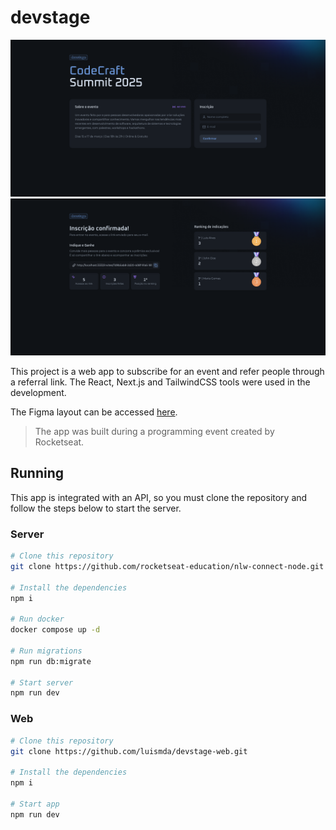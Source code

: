 # devstage

<img src="./.github/home-preview.png" alt="" />
<img src="./.github/invite-preview.png" alt="" />

This project is a web app to subscribe for an event and refer people through a referral link. The React, Next.js and TailwindCSS tools were used in the development.

The Figma layout can be accessed [here](https://www.figma.com/community/file/1471119935944492720).

> The app was built during a programming event created by Rocketseat.

## Running

This app is integrated with an API, so you must clone the repository and follow the steps below to start the server.

### Server

```sh
# Clone this repository
git clone https://github.com/rocketseat-education/nlw-connect-node.git

# Install the dependencies
npm i

# Run docker
docker compose up -d

# Run migrations
npm run db:migrate

# Start server
npm run dev
```

### Web

```sh
# Clone this repository
git clone https://github.com/luismda/devstage-web.git

# Install the dependencies
npm i

# Start app
npm run dev
```